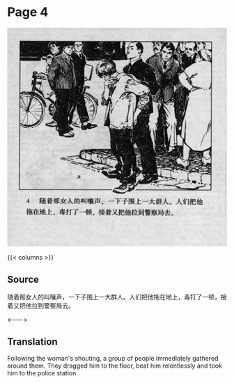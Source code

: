 # Page 4

 ![biao front](./../../../images/biao/seifert0726_biao_0008_004.jpg)

{{< columns >}}

## Source

 随着那女人的叫嚷声，一下子围上一大群人。人们把他拖在地上，毒打了一顿，接着又把他拉到警察局去。

<--->

## Translation

Following the woman's shouting, a group of people immediately gathered around them. They dragged him to the floor, beat him relentlessly and took him to the police station.